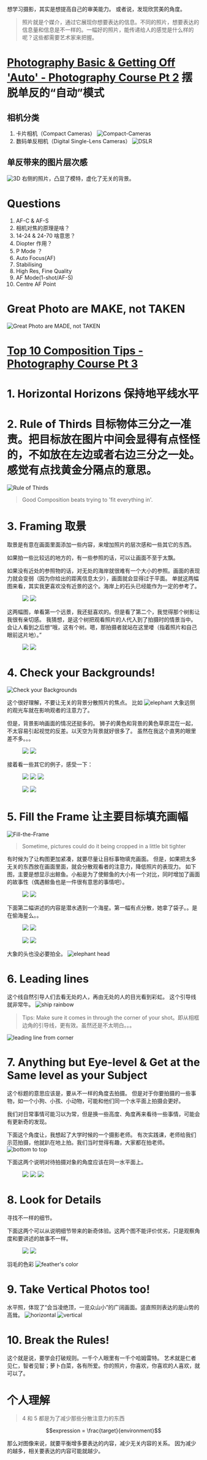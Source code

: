 想学习摄影，其实是想提高自己的审美能力。
或者说，发现欣赏美的角度。

> 照片就是个媒介，通过它展现你想要表达的信息。不同的照片，想要表达的信息量和信息是不一样的。一幅好的照片，能传递给人的感觉是什么样的呢？这些都需要艺术家来把握。

# [Photography Basic & Getting Off 'Auto' - Photography Course Pt 2](https://www.youtube.com/watch?v=My1Z2_e4EPI&index=2&list=PLG3eOzJfQr2e2OD4W0GmcSpO5oZ-c5FIu&pbjreload=10) 摆脱单反的“自动”模式

## 相机分类
1. 卡片相机（Compact Cameras）
![Compact-Cameras](./Compact-Cameras.png)
2. 数码单反相机（Digital Single-Lens Cameras）
![DSLR](./DSLR-Cameras.png)

## 单反带来的图片层次感
![3D](./3D.png)
右侧的照片，凸显了模特，虚化了无关的背景。

# Questions
1. AF-C & AF-S
2. 相机对焦的原理是啥？
3. 14-24 & 24-70 啥意思？
4. Diopter 作用？
5. P Mode ？
6. Auto Focus(AF)
7. Stabilising
8. High Res, Fine Quality
9. AF Mode(1-shot/AF-S)
10. Centre AF Point

# Great Photo are MAKE, not TAKEN

![Great Photo are MADE, not TAKEN](./Great-Photo-are-MADE.png)


# [Top 10 Composition Tips - Photography Course Pt 3](https://www.youtube.com/watch?v=5V4uuNdmRHc&index=3&list=PLG3eOzJfQr2e2OD4W0GmcSpO5oZ-c5FIu)

# 1. Horizontal Horizons 保持地平线水平
# 2. Rule of Thirds 目标物体三分之一准责。把目标放在图片中间会显得有点怪怪的，不如放在左边或者右边三分之一处。感觉有点找黄金分隔点的意思。
![Rule of Thirds](./Rule-of-Thirds.png)

> Good Composition beats trying to 'fit everything in'.

# 3. Framing 取景

取景是有意在画面里面添加一些内容，来增加照片的层次感和一些其它的东西。

如果拍一些比较远的地方的，有一些参照的话，可以让画面不至于太飘。

如果没有近处的参照物的话，对无处的海岸就很难有一个大小的参照。画面的表现力就会变弱（因为你给出的距离信息太少），画面就会显得过于平面。
单就这两幅图来看，其实我更喜欢没有近景的这个。海岸上的石头已经能作为一定的参考了。
<figure class="half">
    <img src="./coast-far.png">
    <img src="./coast-nearly.png">
</figure>


这两幅图，单看第一个远景，我还挺喜欢的。但是看了第二个，我觉得那个树影让我很有亲切感。
我猜想，是这个树把观看照片的人代入到了拍摄时的情景当中。会让人看到之后想“哦，这有个树。嗯，那拍摄者就站在这里喽（指着照片和自己眼前这片地）。”
<figure class="half">
    <img src="./sunset-far.png">
    <img src="./sunset-near.png">
</figure>

# 4. Check your Backgrounds!

![Check your Backgrounds](./Check-your-Backgrounds.png)

这个很好理解，不要让无关的背景分散照片的焦点。
比如 ![elephant](./elephant.png)
大象远侧的观光车就在影响观者的注意力了。

但是，背景影响画面的情况还挺多的。
狮子的黄色和背景的黄色草原混在一起，不太容易引起视觉的反差。以天空为背景就好很多了。
虽然在我这个直男的眼里差不多。。。
<figure class="half">
    <img src="./lion-back-yellow.png">
    <img src="./lion-back-blue.png">
</figure>

接着看一些其它的例子，感受一下：
<figure class="some-cases">
    <img src="./birds-one.png">
    <img src="./birds-two.png">
    <img src="./birds-three.png">
</figure>
<figure class="some-cases">
    <img src="./ant-one.png">
    <img src="./ant-two.png">
</figure>

# 5. Fill the Frame 让主要目标填充画幅

![Fill-the-Frame](./Fill-the-Frame.png)
> Sometime, pictures could do it being cropped in a little bit tighter

有时候为了让构图更加紧凑，就要尽量让目标事物填充画面。
但是，如果把太多无关的东西放在画面里面，就会分散观看者的注意力，降低照片的表现力。
如下图，主要是想显示出鲸鱼。小船是为了使鲸鱼的大小有一个对比，同时增加了画面的故事性（偶遇鲸鱼也是一件很有意思的事情吧）。
<figure class="some-cases">
    <img src="./whale-not-fill-much.png">
    <img src="./whale-fill-much-better.png">
</figure>

下面第二幅讲述的内容是潜水遇到一个海星。第一幅有点分散，她拿了袋子。。是在偷海星么。。
<figure class="some-cases">
    <img src="./underwater-distracting.png">
    <img src="./underwater.png">
</figure>


<figure class="some-cases">
    <img src="./woman-and-fish.png">
    <img src="./fish.png">
</figure>

大象的头也没必要拍全。
![elephant head](./elephant-head.png)

# 6. Leading lines
这个线自然引导人们去看无处的人，再由无处的人的目光看到彩虹。
这个引导线就非常牛。
![ship rainbow](./ship-rainbow.png)

> Tips: Make sure it comes in through the corner of your shot。即从相框边角的引导线，更有效。虽然还是不太明白。。。

![leading line from corner](./leading-line-from-corner.png)

# 7. Anything but Eye-level & Get at the Same level as your Subject
这个标题的意思应该是，要从不一样的角度去拍摄。
但是对于你要拍摄的一些事物，如一个小狗、小孩、小动物，可能和他们同一个水平面上拍摄会更好。

我们对日常事情可能习以为常，但是换一些高度、角度再来看待一些事情，可能会有更新奇的发现。

下面这个角度让，我想起了大学时候的一个摄影老师。
有次实践课，老师给我们示范拍摄，他就趴在地上拍。我们当时觉得有趣，大家都在拍老师。
![bottom to top](./bottom-top.png)


下面这两个说明对待拍摄对象的角度应该在同一水平面上。
<figure class="some-cases">
    <img src="./geckos-ud.png">
    <img src="./geckos-hon.png">
    <img src="./geckos-third.png">
</figure>

# 8. Look for Details
寻找不一样的细节。

下面这两个可以从说明细节带来的新奇体验。这两个图不能评价优劣，只是观察角度和要讲述的故事不一样。
<figure class="some-cases">
    <img src="./mountain.png">
    <img src="./mountain-in-eye.png">
</figure>

羽毛的色彩
![feather's color](./feather.png)

# 9. Take Vertical Photos too!

水平照，体现了“会当凌绝顶，一览众山小”的广阔画面。竖直照则表达的是山势的高耸。
![horizontal](./horizontal.png)
![vertical](./vertical.png)

# 10. Break the Rules!
这个就是说，要学会打破规则。一千个人眼里有一千个哈姆雷特。
艺术就是仁者见仁，智者见智；萝卜白菜，各有所爱。你的照片，你喜欢，你喜欢的人喜欢，就可以了。

# 个人理解
> 4 和 5 都是为了减少那些分散注意力的东西

$$expression = \frac{target}{environment}$$

那么对图像来说，就要平衡增多要表达的内容，减少无关内容的关系。
因为减少的越多，相关要表达的内容可能就越少。
